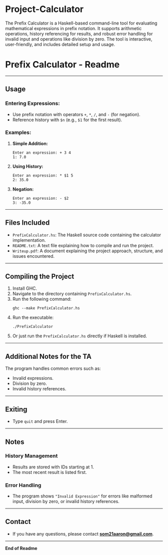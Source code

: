 # Project-Calculator
The Prefix Calculator is a Haskell-based command-line tool for evaluating mathematical expressions in prefix notation. It supports arithmetic operations, history referencing for results, and robust error handling for invalid input and operations like division by zero. The tool is interactive, user-friendly, and includes detailed setup and usage.

# Prefix Calculator - Readme

---

## **Usage**

### **Entering Expressions:**
- Use prefix notation with operators `+`, `*`, `/`, and `-` (for negation).
- Reference history with `$n` (e.g., `$1` for the first result).

### **Examples:**
1. **Simple Addition:**
    ```
    Enter an expression: + 3 4
    1: 7.0
    ```
2. **Using History:**
    ```
    Enter an expression: * $1 5
    2: 35.0
    ```
3. **Negation:**
    ```
    Enter an expression: - $2
    3: -35.0
    ```

---

## **Files Included**
- `PrefixCalculator.hs`: The Haskell source code containing the calculator implementation.
- `README.txt`: A text file explaining how to compile and run the project.
- `Writeup.pdf`: A document explaining the project approach, structure, and issues encountered.

---

## **Compiling the Project**
1. Install GHC.
2. Navigate to the directory containing `PrefixCalculator.hs`.
3. Run the following command:
    ```
    ghc --make PrefixCalculator.hs
    ```
4. Run the executable:
    ```
    ./PrefixCalculator
    ```
5. Or just run the `PrefixCalculator.hs` directly if Haskell is installed.

---

## **Additional Notes for the TA**
The program handles common errors such as:
- Invalid expressions.
- Division by zero.
- Invalid history references.

---

## **Exiting**
- Type `quit` and press Enter.

---

## **Notes**

### **History Management**
- Results are stored with IDs starting at 1.
- The most recent result is listed first.

### **Error Handling**
- The program shows `"Invalid Expression"` for errors like malformed input, division by zero, or invalid history references.

---

## **Contact**
- If you have any questions, please contact **som21aaron@gmail.com**.

---

**End of Readme**
